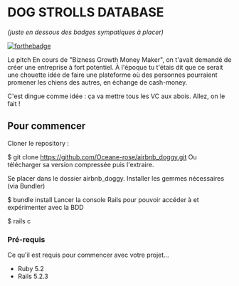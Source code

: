 # DOG STROLLS DATABASE
_(juste en dessous des badges sympatiques à placer)_

[![forthebadge](http://forthebadge.com/images/badges/built-with-love.svg)](http://forthebadge.com)  

Le pitch
En cours de "Bizness Growth Money Maker", on t'avait demandé de créer une entreprise à fort potentiel. À l'époque tu t'étais dit que ce serait une chouette idée de faire une plateforme où des personnes pourraient promener les chiens des autres, en échange de cash-money.

C'est dingue comme idée : ça va mettre tous les VC aux abois. Allez, on le fait !

## Pour commencer

Cloner le repository :

$ git clone https://github.com/Oceane-rose/airbnb_doggy.git
Ou télécharger sa version compressée puis l'extraire.

Se placer dans le dossier airbnb_doggy. Installer les gemmes nécessaires (via Bundler)

$ bundle install Lancer la console Rails pour pouvoir accéder à et expérimenter avec la BDD

$ rails c

### Pré-requis

Ce qu'il est requis pour commencer avec votre projet...

- Ruby 5.2
- Rails 5.2.3





